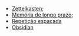 
- [Zettelkasten](Zettelkasten);
- [Memória de longo prazo](Memória%20de%20longo%20prazo.md);
- [Repetição espaçada](Repetição%20espaçada.md)
- [Obsidian](api/2024/06/30/2024-06-30-Obsidian.md)